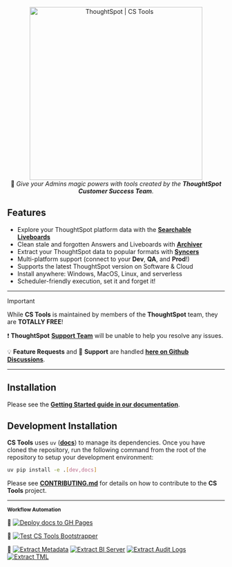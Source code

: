 <p align="center">
  <img width="400" src="docs/assets/images/logo-transparent.png" alt='ThoughtSpot | CS Tools'>
  <br/>
  🧙 <i>Give your Admins magic powers with tools created by the <b>ThoughtSpot Customer Success Team</b>.</i>
</p>

## Features
- Explore your ThoughtSpot platform data with the [__Searchable Liveboards__](https://thoughtspot.github.io/cs_tools/generated/cli/reference.html#searchable)
- Clean stale and forgotten Answers and Liveboards with [__Archiver__](https://thoughtspot.github.io/cs_tools/generated/cli/reference.html#archiver)
- Extract your ThoughtSpot data to popular formats with [__Syncers__](https://thoughtspot.github.io/cs_tools/syncer/what-is/)
- Multi-platform support (connect to your __Dev__, __QA__, and __Prod__!)
- Supports the latest ThoughtSpot version on Software & Cloud
- Install anywhere: Windows, MacOS, Linux, and serverless
- Scheduler-friendly execution, set it and forget it!

---

> [!IMPORTANT]
>  While **CS Tools** is maintained by members of the __ThoughtSpot__ team, they are __TOTALLY FREE__!
>
> ❗ __ThoughtSpot__ [__Support Team__](https://community.thoughtspot.com/) will be unable to help you resolve any issues.
>
> :bulb: __Feature Requests__ and :ring_buoy: __Support__ are handled [__here on Github Discussions__](https://github.com/thoughtspot/cs_tools/discussions).
>

---

## Installation

Please see the [__Getting Started guide in our documentation__](https://thoughtspot.github.io/cs_tools/getting-started/).

## Development Installation

__CS Tools__ uses `uv` ([__docs__](https://docs.astral.sh/uv/)) to manage its dependencies. Once you have cloned the
repository, run the following command from the root of the repository to setup your development environment:

```bash
uv pip install -e .[dev,docs]
```

Please see [__CONTRIBUTING.md__](./CONTRIBUTING.md) for details on how to contribute to the __CS Tools__ project.

---

<sub><b>Workflow Automation</b></sub>

📜
[![Deploy docs to GH Pages](https://github.com/thoughtspot/cs_tools/actions/workflows/build-docs.yaml/badge.svg)](https://github.com/thoughtspot/cs_tools/actions/workflows/build-docs.yaml)

🧪
[![Test CS Tools Bootstrapper](https://github.com/thoughtspot/cs_tools/actions/workflows/test-bootstrapper.yaml/badge.svg)](https://github.com/thoughtspot/cs_tools/actions/workflows/test-bootstrapper.yaml)

🧰
[![Extract Metadata](https://github.com/thoughtspot/cs_tools/actions/workflows/fetch-metdata.yaml/badge.svg)](https://github.com/thoughtspot/cs_tools/actions/workflows/fetch-metdata.yaml)
[![Extract BI Server](https://github.com/thoughtspot/cs_tools/actions/workflows/fetch-bi-data.yaml/badge.svg)](https://github.com/thoughtspot/cs_tools/actions/workflows/fetch-bi-data.yaml)
[![Extract Audit Logs](https://github.com/thoughtspot/cs_tools/actions/workflows/fetch-audit-logs.yaml/badge.svg)](https://github.com/thoughtspot/cs_tools/actions/workflows/fetch-audit-logs.yaml)
[![Extract TML](https://github.com/thoughtspot/cs_tools/actions/workflows/fetch-tml.yaml/badge.svg)](https://github.com/thoughtspot/cs_tools/actions/workflows/fetch-tml.yaml)
